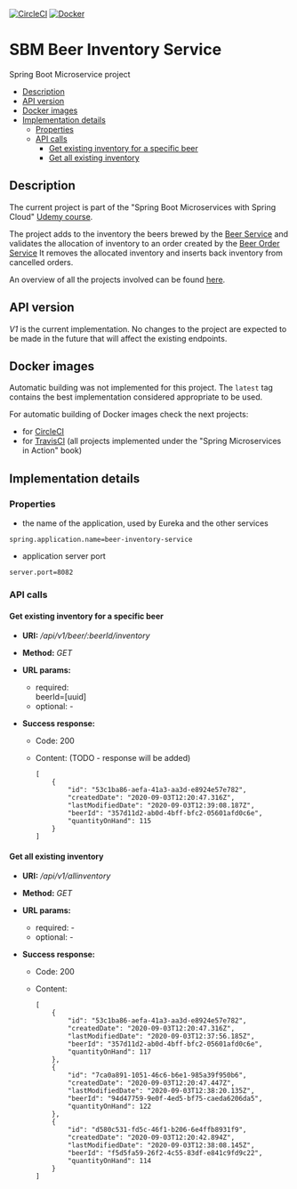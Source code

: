 [![CircleCI](https://circleci.com/gh/mariamihai/udemy-sbm-beer-inventory-service.svg?style=svg)](https://circleci.com/gh/mariamihai/udemy-sbm-beer-inventory-service)
[![Docker](https://img.shields.io/docker/v/mariamihai/sbm-beer-inventory-service?sort=date)](https://hub.docker.com/r/mariamihai/sbm-beer-inventory-service)

# SBM Beer Inventory Service
Spring Boot Microservice project

  - [Description](#description)
  - [API version](#api-version)
  - [Docker images](#docker-images)
  - [Implementation details](#implementation-details)
    - [Properties](#properties)
    - [API calls](#api-calls)
      - [Get existing inventory for a specific beer](#get-existing-inventory-for-a-specific-beer)
      - [Get all existing inventory](#get-all-existing-inventory)

## Description
The current project is part of the "Spring Boot Microservices with Spring Cloud" [Udemy course](https://www.udemy.com/course/spring-boot-microservices-with-spring-cloud-beginner-to-guru/). 

The project adds to the inventory the beers brewed by the [Beer Service](https://github.com/mariamihai/udemy-sbm-beer-service) 
and validates the allocation of inventory to an order created by the [Beer Order Service](https://github.com/mariamihai/udemy-sbm-beer-order-service) 
It removes the allocated inventory and inserts back inventory from cancelled orders.

An overview of all the projects involved can be found [here](https://github.com/mariamihai/udemy-sbm-overview).

## API version
_V1_ is the current implementation. No changes to the project are expected to be made in the future that will affect 
the existing endpoints.

## Docker images
Automatic building was not implemented for this project. The `latest` tag contains the best implementation considered 
appropriate to be used.

For automatic building of Docker images check the next projects:
- for [CircleCI](https://github.com/mariamihai/CIToDockerExampleProject)
- for [TravisCI](https://github.com/mariamihai/sma-overview) (all projects implemented under the "Spring Microservices in Action" book)

## Implementation details
### Properties
- the name of the application, used by Eureka and the other services 
```
spring.application.name=beer-inventory-service
```
- application server port
```
server.port=8082
```

### API calls
#### Get existing inventory for a specific beer
* __URI:__ _/api/v1/beer/:beerId/inventory_

 * __Method:__ _GET_

 * __URL params:__ <br/>
    * required: <br/>
        beerId=[uuid]
    * optional: -
    
 * __Success response:__
    * Code: 200 <br/>
    * Content: (TODO - response will be added)
    
       ``` 
       [
           {
               "id": "53c1ba86-aefa-41a3-aa3d-e8924e57e782",
               "createdDate": "2020-09-03T12:20:47.316Z",
               "lastModifiedDate": "2020-09-03T12:39:08.187Z",
               "beerId": "357d11d2-ab0d-4bff-bfc2-05601afd0c6e",
               "quantityOnHand": 115
           }
       ]
       ```

#### Get all existing inventory
* __URI:__ _/api/v1/allinventory_

 * __Method:__ _GET_

 * __URL params:__ <br/>
    * required: - <br/>
    * optional: -
    
 * __Success response:__
    * Code: 200 <br/>
    * Content:
    
       ``` 
       [
           {
               "id": "53c1ba86-aefa-41a3-aa3d-e8924e57e782",
               "createdDate": "2020-09-03T12:20:47.316Z",
               "lastModifiedDate": "2020-09-03T12:37:56.185Z",
               "beerId": "357d11d2-ab0d-4bff-bfc2-05601afd0c6e",
               "quantityOnHand": 117
           },
           {
               "id": "7ca0a891-1051-46c6-b6e1-985a39f950b6",
               "createdDate": "2020-09-03T12:20:47.447Z",
               "lastModifiedDate": "2020-09-03T12:38:20.135Z",
               "beerId": "94d47759-9e0f-4ed5-bf75-caeda6206da5",
               "quantityOnHand": 122
           },
           {
               "id": "d580c531-fd5c-46f1-b206-6e4ffb8931f9",
               "createdDate": "2020-09-03T12:20:42.894Z",
               "lastModifiedDate": "2020-09-03T12:38:08.145Z",
               "beerId": "f5d5fa59-26f2-4c55-83df-e841c9fd9c22",
               "quantityOnHand": 114
           }
       ]
       ```